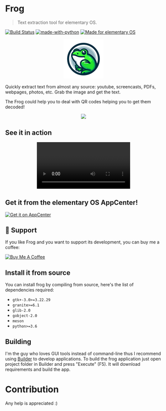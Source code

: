 # Frog

> Text extraction tool for elementary OS.

[![Build Status](https://github.com/tenderowl/frog/workflows/CI/badge.svg)](https://github.com/tenderowl/frog/actions)
[![made-with-python](https://img.shields.io/badge/Made%20with-Python-1f425f.svg)](https://www.python.org/)
[![Made for elementary OS](https://img.shields.io/badge/for-elementary_OS-64BAFF?style=flat&logo=elementary)](https://elementry.io)
<!-- <a href="https://liberapay.com/tenderowl/donate"><img src="https://img.shields.io/liberapay/patrons/tenderowl.svg?logo=liberapay"></a> -->

<div align="center">
<figure>
<img alt="frog" src="data/icons/com.github.tenderowl.frog.svg" width="128" />
</figure>
</div>

Quickly extract text from almost any source: youtube, screencasts, PDFs, webpages, photos, etc.
Grab the image and get the text.

The Frog could help you to deal with QR codes helping you to get them decoded!

<div align="center">
<figure>
<img src="https://user-images.githubusercontent.com/519146/159361162-14f155c3-b195-484e-9e5b-dab4c617f2c8.png" />
</figure>
</div>


## See it in action

<div align="center">
<video controls src="https://user-images.githubusercontent.com/519146/145669866-20981f86-3bb3-4c10-a49b-6282d8e57029.mp4" />
</div>


## Get it from the elementary OS AppCenter!

[![Get it on AppCenter](https://appcenter.elementary.io/badge.svg)](https://appcenter.elementary.io/com.github.tenderowl.frog)


## :tada: Support
If you like Frog and you want to support its development, you can buy me a coffee:

<a href="https://www.buymeacoffee.com/tenderowl" target="_blank"><img src="https://cdn.buymeacoffee.com/buttons/v2/default-yellow.png" alt="Buy Me A Coffee" style="height: 60px !important;width: 217px !important;" ></a>

## Install it from source
You can install frog by compiling from source, here's the list of dependencies required:
 - `gtk+-3.0>=3.22.29`
 - `granite>=6.1`
 - `glib-2.0`
 - `gobject-2.0`
 - `meson`
 - `python>=3.6`

## Building

I'm the guy who loves GUI tools instead of command-line thus I recommend using [Builder](https://wiki.gnome.org/Apps/Builder) to develop applications.
To build the frog application just open project folder in Builder and press "Execute" (F5). It will download requirements and build the app.


# Contribution

Any help is appreciated :)

